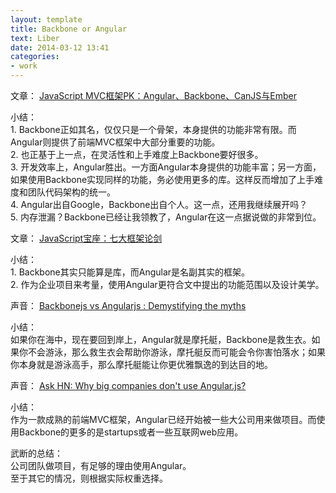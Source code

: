 ```yaml
---
layout: template
title: Backbone or Angular
text: Liber
date: 2014-03-12 13:41
categories:
- work
---
```


文章： [JavaScript MVC框架PK：Angular、Backbone、CanJS与Ember](http://www.ituring.com.cn/article/38394)

小结：  
1\. Backbone正如其名，仅仅只是一个骨架，本身提供的功能非常有限。而Angular则提供了前端MVC框架中大部分重要的功能。  
2\. 也正基于上一点，在灵活性和上手难度上Backbone要好很多。  
3\. 开发效率上，Angular胜出。一方面Angular本身提供的功能丰富；另一方面，如果使用Backbone实现同样的功能，务必使用更多的库。这样反而增加了上手难度和团队代码架构的统一。  
4\. Angular出自Google，Backbone出自个人。这一点，还用我继续展开吗？  
5\. 内存泄漏？Backbone已经让我领教了，Angular在这一点据说做的非常到位。  

文章： [JavaScript宝座：七大框架论剑](http://www.ituring.com.cn/article/8108)

小结：  
1\. Backbone其实只能算是库，而Angular是名副其实的框架。  
2\. 作为企业项目来考量，使用Angular更符合文中提出的功能范围以及设计美学。  

声音： [Backbonejs vs Angularjs : Demystifying the myths](http://blog.nebithi.com/backbone-and-angular-demystifying-the-myths/)

小结：  
如果你在海中，现在要回到岸上，Angular就是摩托艇，Backbone是救生衣。如果你不会游泳，那么救生衣会帮助你游泳，摩托艇反而可能会令你害怕落水；如果你本身就是游泳高手，那么摩托艇能让你更优雅飘逸的到达目的地。  

声音： [Ask HN: Why big companies don't use Angular.js?](https://news.ycombinator.com/item?id=7342216)

小结：  
作为一款成熟的前端MVC框架，Angular已经开始被一些大公司用来做项目。而使用Backbone的更多的是startups或者一些互联网web应用。  

武断的总结：  
公司团队做项目，有足够的理由使用Angular。  
至于其它的情况，则根据实际权重选择。  

